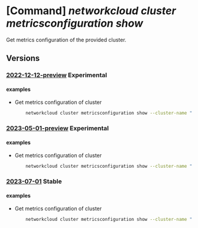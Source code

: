 # [Command] _networkcloud cluster metricsconfiguration show_

Get metrics configuration of the provided cluster.

## Versions

### [2022-12-12-preview](/Resources/mgmt-plane/L3N1YnNjcmlwdGlvbnMve30vcmVzb3VyY2Vncm91cHMve30vcHJvdmlkZXJzL21pY3Jvc29mdC5uZXR3b3JrY2xvdWQvY2x1c3RlcnMve30vbWV0cmljc2NvbmZpZ3VyYXRpb25zL3t9/2022-12-12-preview.xml) **Experimental**

<!-- mgmt-plane /subscriptions/{}/resourcegroups/{}/providers/microsoft.networkcloud/clusters/{}/metricsconfigurations/{} 2022-12-12-preview -->

#### examples

- Get metrics configuration of cluster
    ```bash
        networkcloud cluster metricsconfiguration show --cluster-name "clusterName" --resource-group "resourceGroupName"
    ```

### [2023-05-01-preview](/Resources/mgmt-plane/L3N1YnNjcmlwdGlvbnMve30vcmVzb3VyY2Vncm91cHMve30vcHJvdmlkZXJzL21pY3Jvc29mdC5uZXR3b3JrY2xvdWQvY2x1c3RlcnMve30vbWV0cmljc2NvbmZpZ3VyYXRpb25zL3t9/2023-05-01-preview.xml) **Experimental**

<!-- mgmt-plane /subscriptions/{}/resourcegroups/{}/providers/microsoft.networkcloud/clusters/{}/metricsconfigurations/{} 2023-05-01-preview -->

#### examples

- Get metrics configuration of cluster
    ```bash
        networkcloud cluster metricsconfiguration show --cluster-name "clusterName" --resource-group "resourceGroupName"
    ```

### [2023-07-01](/Resources/mgmt-plane/L3N1YnNjcmlwdGlvbnMve30vcmVzb3VyY2Vncm91cHMve30vcHJvdmlkZXJzL21pY3Jvc29mdC5uZXR3b3JrY2xvdWQvY2x1c3RlcnMve30vbWV0cmljc2NvbmZpZ3VyYXRpb25zL3t9/2023-07-01.xml) **Stable**

<!-- mgmt-plane /subscriptions/{}/resourcegroups/{}/providers/microsoft.networkcloud/clusters/{}/metricsconfigurations/{} 2023-07-01 -->

#### examples

- Get metrics configuration of cluster
    ```bash
        networkcloud cluster metricsconfiguration show --cluster-name "clusterName" --resource-group "resourceGroupName"
    ```
